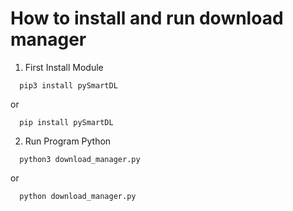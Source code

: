 # How to install and run download manager

1. First Install Module 
```
  pip3 install pySmartDL
```
or

```
  pip install pySmartDL
```
2. Run Program Python
```
  python3 download_manager.py
```
or
```
  python download_manager.py
```
